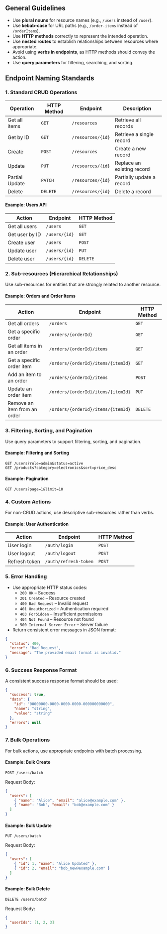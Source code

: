## General Guidelines

- Use **plural nouns** for resource names (e.g., `/users` instead of `/user`).
- Use **kebab-case** for URL paths (e.g., `/order-items` instead of `/orderItems`).
- Use **HTTP methods** correctly to represent the intended operation.
- Use **nested routes** to establish relationships between resources where appropriate.
- Avoid using **verbs in endpoints**, as HTTP methods should convey the action.
- Use **query parameters** for filtering, searching, and sorting.

## Endpoint Naming Standards

### 1. **Standard CRUD Operations**

| Operation      | HTTP Method | Endpoint          | Description                |
| -------------- | ----------- | ----------------- | -------------------------- |
| Get all items  | `GET`       | `/resources`      | Retrieve all records       |
| Get by ID      | `GET`       | `/resources/{id}` | Retrieve a single record   |
| Create         | `POST`      | `/resources`      | Create a new record        |
| Update         | `PUT`       | `/resources/{id}` | Replace an existing record |
| Partial Update | `PATCH`     | `/resources/{id}` | Partially update a record  |
| Delete         | `DELETE`    | `/resources/{id}` | Delete a record            |

#### Example: Users API

| Action         | Endpoint      | HTTP Method |
| -------------- | ------------- | ----------- |
| Get all users  | `/users`      | `GET`       |
| Get user by ID | `/users/{id}` | `GET`       |
| Create user    | `/users`      | `POST`      |
| Update user    | `/users/{id}` | `PUT`       |
| Delete user    | `/users/{id}` | `DELETE`    |

### 2. **Sub-resources (Hierarchical Relationships)**

Use sub-resources for entities that are strongly related to another resource.

#### Example: Orders and Order Items

| Action                       | Endpoint                           | HTTP Method |
| ---------------------------- | ---------------------------------- | ----------- |
| Get all orders               | `/orders`                          | `GET`       |
| Get a specific order         | `/orders/{orderId}`                | `GET`       |
| Get all items in an order    | `/orders/{orderId}/items`          | `GET`       |
| Get a specific order item    | `/orders/{orderId}/items/{itemId}` | `GET`       |
| Add an item to an order      | `/orders/{orderId}/items`          | `POST`      |
| Update an order item         | `/orders/{orderId}/items/{itemId}` | `PUT`       |
| Remove an item from an order | `/orders/{orderId}/items/{itemId}` | `DELETE`    |

### 3. **Filtering, Sorting, and Pagination**

Use query parameters to support filtering, sorting, and pagination.

#### Example: Filtering and Sorting

```
GET /users?role=admin&status=active
GET /products?category=electronics&sort=price_desc
```

#### Example: Pagination

```
GET /users?page=1&limit=10
```

### 4. **Custom Actions**

For non-CRUD actions, use descriptive sub-resources rather than verbs.

#### Example: User Authentication

| Action        | Endpoint              | HTTP Method |
| ------------- | --------------------- | ----------- |
| User login    | `/auth/login`         | `POST`      |
| User logout   | `/auth/logout`        | `POST`      |
| Refresh token | `/auth/refresh-token` | `POST`      |

### 5. **Error Handling**

- Use appropriate HTTP status codes:
  - `200 OK` – Success
  - `201 Created` – Resource created
  - `400 Bad Request` – Invalid request
  - `401 Unauthorized` – Authentication required
  - `403 Forbidden` – Insufficient permissions
  - `404 Not Found` – Resource not found
  - `500 Internal Server Error` – Server failure
- Return consistent error messages in JSON format:

```json
{
  "status": 400,
  "error": "Bad Request",
  "message": "The provided email format is invalid."
}
```

### 6. **Success Response Format**

A consistent success response format should be used:

```json
{
  "success": true,
  "data": {
    "id": "00000000-0000-0000-0000-000000000000",
    "name": "string",
    "value": "string"
  },
  "errors": null
}
```

### 7. **Bulk Operations**

For bulk actions, use appropriate endpoints with batch processing.

#### Example: Bulk Create

```
POST /users/batch
```

Request Body:

```json
{
  "users": [
    { "name": "Alice", "email": "alice@example.com" },
    { "name": "Bob", "email": "bob@example.com" }
  ]
}
```

#### Example: Bulk Update

```
PUT /users/batch
```

Request Body:

```json
{
  "users": [
    { "id": 1, "name": "Alice Updated" },
    { "id": 2, "email": "bob_new@example.com" }
  ]
}
```

#### Example: Bulk Delete

```
DELETE /users/batch
```

Request Body:

```json
{
  "userIds": [1, 2, 3]
}
```
